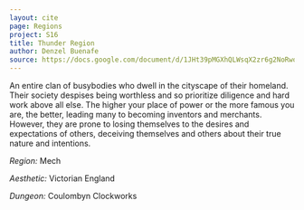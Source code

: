 ```yaml
---
layout: cite
page: Regions
project: S16
title: Thunder Region
author: Denzel Buenafe
source: https://docs.google.com/document/d/1JHt39pMGXhQLWsqX2zr6g2NoRwodMRkLx43RGFzTqh8/edit?usp=sharing
---
```

An entire clan of busybodies who dwell in the cityscape of their homeland. Their society despises being worthless and so prioritize diligence and hard work above all else. The higher your place of power or the more famous you are, the better, leading many to becoming inventors and merchants. However, they are prone to losing themselves to the desires and expectations of others, deceiving themselves and others about their true nature and intentions.

*Region:* Mech

*Aesthetic:* Victorian England

*Dungeon:* Coulombyn Clockworks
